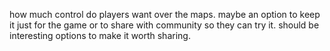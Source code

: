 how much control do players want over the maps. maybe an option to keep it just for the game or to share with community so they can try it. should be interesting options to make it worth sharing.